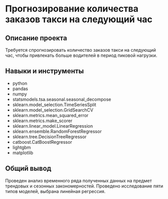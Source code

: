 # Прогнозирование количества заказов такси на следующий час

## Описание проекта
Требуется спрогнозировать количество заказов такси на следующий час, чтобы привлекать больше водителей в период пиковой нагрузки.

## Навыки и инструменты
- python
- pandas
- numpy
- statsmodels.tsa.seasonal.seasonal_decompose
- sklearn.model_selection.TimeSeriesSplit
- sklearn.model_selection.GridSearchCV
- sklearn.metrics.mean_squared_error
- sklearn.metrics.make_scorer
- sklearn.linear_model.LinearRegression
- sklearn.ensemble.RandomForestRegressor
- sklearn.tree.DecisionTreeRegressor
- catboost.CatBoostRegressor
- lightgbm
- matplotlib

## Общий вывод
Проведен анализ временного ряда полученных данных на предмет трендовых и сезонных закономерностей.
Проведено исследование пяти типов моделей, выбрана линейная регрессия.

